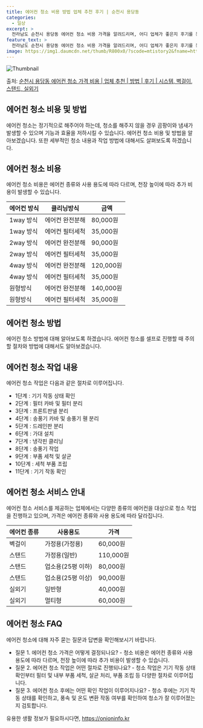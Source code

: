 ```yaml
---
title: 에어컨 청소 비용 방법 업체 추천 후기 | 순천시 용당동
categories:
  - 일상
excerpt: >
  전라남도 순천시 용당동 에어컨 청소 비용 가격을 알려드리며, 어디 업체가 좋은지 후기를 통해 알아보겠습니다. 현재 글에서는 시스템, 벽걸이, 스탠드, 실외기 각각에 대해 청소 비용이 나와 있으니 참고하시면 되겠습니다. 에어컨 분해 청소 방법 보기 👈 클릭셀프 에어컨 청소 방법 보기👈 클릭순천시 용당동 에어컨 청소 비용시스템에어컨 방식클리닝방식금액1way 방식에어컨 완전분해80,000원1way 방식에어컨 필터세척35,000원2way 방식에어컨 완전분해90,000원2way 방식에어컨 필터세척35,000원4way 방식에어컨 완전분해120,000원4way 방식에어컨 필터세척35,000원원형방식에어컨 완전분해140,000원원형방식에어컨 필터세척35,000원에어컨 청소 견적 샘플 보기 👈 클릭에어컨 냄새의 원인에어..
feature_text: >
  전라남도 순천시 용당동 에어컨 청소 비용 가격을 알려드리며, 어디 업체가 좋은지 후기를 통해 알아보겠습니다. 현재 글에서는 시스템, 벽걸이, 스탠드, 실외기 각각에 대해 청소 비용이 나와 있으니 참고하시면 되겠습니다. 에어컨 분해 청소 방법 보기 👈 클릭셀프 에어컨 청소 방법 보기👈 클릭순천시 용당동 에어컨 청소 비용시스템에어컨 방식클리닝방식금액1way 방식에어컨 완전분해80,000원1way 방식에어컨 필터세척35,000원2way 방식에어컨 완전분해90,000원2way 방식에어컨 필터세척35,000원4way 방식에어컨 완전분해120,000원4way 방식에어컨 필터세척35,000원원형방식에어컨 완전분해140,000원원형방식에어컨 필터세척35,000원에어컨 청소 견적 샘플 보기 👈 클릭에어컨 냄새의 원인에어..
image: https://img1.daumcdn.net/thumb/R800x0/?scode=mtistory2&fname=https%3A%2F%2Fblog.kakaocdn.net%2Fdn%2FbzWit4%2FbtsHwOxeJ5q%2FX7DmPErb9BjM1Eol993KF1%2Fimg.webp
---
```


![Thumbnail](https://img1.daumcdn.net/thumb/R800x0/?scode=mtistory2&fname=https%3A%2F%2Fblog.kakaocdn.net%2Fdn%2FbzWit4%2FbtsHwOxeJ5q%2FX7DmPErb9BjM1Eol993KF1%2Fimg.webp)

<p>출처: <a href="https://onioninfo.kr/entry/%EC%88%9C%EC%B2%9C%EC%8B%9C-%EC%9A%A9%EB%8B%B9%EB%8F%99-%EC%97%90%EC%96%B4%EC%BB%A8-%EC%B2%AD%EC%86%8C-%EA%B0%80%EA%B2%A9-%EB%B9%84%EC%9A%A9-%EC%97%85%EC%B2%B4-%EC%B6%94%EC%B2%9C-%EB%B0%A9%EB%B2%95-%ED%9B%84%EA%B8%B0-%EC%8B%9C%EC%8A%A4%ED%85%9C-%EB%B2%BD%EA%B1%B8%EC%9D%B4-%EC%8A%A4%ED%83%A0%EB%93%9C-%EC%8B%A4%EC%99%B8%EA%B8%B0" rel="dofollow">순천시 용당동 에어컨 청소 가격 비용 | 업체 추천 | 방법 | 후기 | 시스템, 벽걸이, 스탠드, 실외기</a> </p>

## 에어컨 청소 비용 및 방법

에어컨 청소는 정기적으로 해주어야 하는데, 청소를 해주지 않을 경우 곰팡이와 냄새가 발생할 수 있으며 기능과 효율을 저하시킬 수 있습니다.
에어컨 청소 비용 및 방법을 알아보겠습니다. 또한 세부적인 청소 내용과 작업 방법에 대해서도 살펴보도록 하겠습니다.

## 에어컨 청소 비용

에어컨 청소 비용은 에어컨 종류와 사용 용도에 따라 다르며, 천장 높이에 따라 추가 비용이 발생할 수 있습니다.

**에어컨 방식** | **클리닝방식** | **금액**  
---|---|---  
1way 방식 | 에어컨 완전분해 | 80,000원  
1way 방식 | 에어컨 필터세척 | 35,000원  
2way 방식 | 에어컨 완전분해 | 90,000원  
2way 방식 | 에어컨 필터세척 | 35,000원  
4way 방식 | 에어컨 완전분해 | 120,000원  
4way 방식 | 에어컨 필터세척 | 35,000원  
원형방식 | 에어컨 완전분해 | 140,000원  
원형방식 | 에어컨 필터세척 | 35,000원  
  
## 에어컨 청소 방법

에어컨 청소 방법에 대해 알아보도록 하겠습니다. 에어컨 청소를 셀프로 진행할 때 주의할 절차와 방법에 대해서도 알아보겠습니다.

## 에어컨 청소 작업 내용

에어컨 청소 작업은 다음과 같은 절차로 이루어집니다.

  * 1단계 : 기기 작동 상태 확인
  * 2단계 : 필터 카바 및 필터 분리
  * 3단계 : 프론트판넬 분리
  * 4단계 : 송풍기 카바 및 송풍기 휀 분리
  * 5단계 : 드레인판 분리
  * 6단계 : 가대 설치
  * 7단계 : 냉각핀 클리닝
  * 8단계 : 송풍기 작업
  * 9단계 : 부품 세척 및 살균
  * 10단계 : 세척 부품 조립
  * 11단계 : 기기 작동 확인

## 에어컨 청소 서비스 안내

에어컨 청소 서비스를 제공하는 업체에서는 다양한 종류의 에어컨을 대상으로 청소 작업을 진행하고 있으며, 가격은 에어컨 종류와 사용 용도에
따라 달라집니다.

**에어컨 종류** | **사용용도** | **가격**  
---|---|---  
벽걸이 | 가정용(가정용) | 60,000원  
스탠드 | 가정용(일반) | 110,000원  
스탠드 | 업소용(25평 이하) | 80,000원  
스탠드 | 업소용(25평 이상) | 90,000원  
실외기 | 일반형 | 40,000원  
실외기 | 멀티형 | 60,000원  
  
## 에어컨 청소 FAQ

에어컨 청소에 대해 자주 묻는 질문과 답변을 확인해보시기 바랍니다.

  * 질문 1. 에어컨 청소 가격은 어떻게 결정되나요? - 청소 비용은 에어컨 종류와 사용 용도에 따라 다르며, 천장 높이에 따라 추가 비용이 발생할 수 있습니다.
  * 질문 2. 에어컨 청소 작업은 어떤 절차로 진행되나요? - 청소 작업은 기기 작동 상태 확인부터 필터 및 내부 부품 세척, 살균 처리, 부품 조립 등 다양한 절차로 이루어집니다.
  * 질문 3. 에어컨 청소 후에는 어떤 확인 작업이 이루어지나요? - 청소 후에는 기기 작동 상태를 확인하고, 풍속 및 온도 변환 작동 여부를 확인하여 청소가 잘 이루어졌는지 검토합니다.



 

유용한 생활 정보가 필요하시다면, <a href="https://onioninfo.kr" rel="dofollow">https://onioninfo.kr</a>


